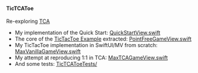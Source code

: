 #### TicTCAToe

Re-exploring [TCA](https://github.com/pointfreeco/swift-composable-architecture)

- My implementation of the Quick Start: [QuickStartView.swift](TicTCAToe/blob/master/TicTCAToe/Views/PointFree/QuickStartView.swift)
- The core of the [TicTacToe Example](https://github.com/pointfreeco/swift-composable-architecture/tree/main/Examples/TicTacToe) extracted: [PointFreeGameView.swift](TicTCAToe/Views/PointFree/PointFreeGameView.swift)
- My TicTacToe implementation in SwiftUI/MV from scratch: [MaxVanillaGameView.swift](TicTCAToe/Views/Max/MaxVanillaGameView.swift)
- My attempt at reproducing 1:1 in TCA: [MaxTCAGameView.swift](TicTCAToe/Views/Max/MaxTCAGameView.swift)
- And some tests: [TicTCAToeTests/](TicTCAToeTests/)
